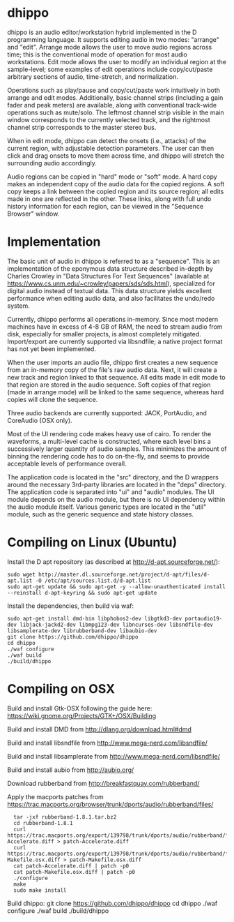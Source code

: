 # dhippo
dhippo is an audio editor/workstation hybrid implemented in the D programming language.
It supports editing audio in two modes: "arrange" and "edit". Arrange mode allows the user to move audio regions across time; this is the conventional mode of operation for most audio workstations. Edit mode allows the user to modify an individual region at the sample-level; some examples of edit operations include copy/cut/paste arbitrary sections of audio, time-stretch, and normalization.

Operations such as play/pause and copy/cut/paste work intuitively in both arrange and edit modes. Additionally, basic channel strips (including a gain fader and peak meters) are available, along with conventional track-wide operations such as mute/solo. The leftmost channel strip visible in the main window corresponds to the currently selected track, and the rightmost channel strip corresponds to the master stereo bus.

When in edit mode, dhippo can detect the onsets (i.e., attacks) of the current region, with adjustable detection parameters. The user can then click and drag onsets to move them across time, and dhippo will stretch the surrounding audio accordingly.

Audio regions can be copied in "hard" mode or "soft" mode. A hard copy makes an independent copy of the audio data for the copied regions. A soft copy keeps a link between the copied region and its source region; all edits made in one are reflected in the other. These links, along with full undo history information for each region, can be viewed in the "Sequence Browser" window.

# Implementation
The basic unit of audio in dhippo is referred to as a "sequence". This is an implementation of the eponymous data structure described in-depth by Charles Crowley in "Data Structures For Text Sequences" (available at https://www.cs.unm.edu/~crowley/papers/sds/sds.html), specialized for digital audio instead of textual data. This data structure yields excellent performance when editing audio data, and also facilitates the undo/redo system.

Currently, dhippo performs all operations in-memory. Since most modern machines have in excess of 4-8 GB of RAM, the need to stream audio from disk, especially for smaller projects, is almost completely mitigated. Import/export are currently supported via libsndfile; a native project format has not yet been implemented.

When the user imports an audio file, dhippo first creates a new sequence from an in-memory copy of the file's raw audio data. Next, it will create a new track and region linked to that sequence. All edits made in edit mode to that region are stored in the audio sequence. Soft copies of that region (made in arrange mode) will be linked to the same sequence, whereas hard copies will clone the sequence.

Three audio backends are currently supported: JACK, PortAudio, and CoreAudio (OSX only).

Most of the UI rendering code makes heavy use of cairo. To render the waveforms, a multi-level cache is constructed, where each level bins a successively larger quantity of audio samples. This minimizes the amount of binning the rendering code has to do on-the-fly, and seems to provide acceptable levels of performance overall.

The application code is located in the "src" directory, and the D wrappers around the necessary 3rd-party libraries are located in the "deps" directory.
The application code is separated into "ui" and "audio" modules. The UI module depends on the audio module, but there is no UI dependency within the audio module itself. Various generic types are located in the "util" module, such as the generic sequence and state history classes.

# Compiling on Linux (Ubuntu)

Install the D apt repository (as described at http://d-apt.sourceforge.net/):

    sudo wget http://master.dl.sourceforge.net/project/d-apt/files/d-apt.list -O /etc/apt/sources.list.d/d-apt.list
    sudo apt-get update && sudo apt-get -y --allow-unauthenticated install --reinstall d-apt-keyring && sudo apt-get update

Install the dependencies, then build via waf:

    sudo apt-get install dmd-bin libphobos2-dev libgtkd3-dev portaudio19-dev libjack-jackd2-dev libmpg123-dev libncurses-dev libsndfile-dev libsamplerate-dev librubberband-dev libaubio-dev
    git clone https://github.com/dhippo/dhippo
    cd dhippo
    ./waf configure
    ./waf build
    ./build/dhippo

# Compiling on OSX

Build and install Gtk-OSX following the guide here: https://wiki.gnome.org/Projects/GTK+/OSX/Building

Build and install DMD from http://dlang.org/download.html#dmd

Build and install libsndfile from http://www.mega-nerd.com/libsndfile/

Build and install libsamplerate from http://www.mega-nerd.com/libsndfile/

Build and install aubio from http://aubio.org/

Download rubberband from http://breakfastquay.com/rubberband/

Apply the macports patches from https://trac.macports.org/browser/trunk/dports/audio/rubberband/files/

      tar -jxf rubberband-1.8.1.tar.bz2
      cd rubberband-1.8.1
      curl https://trac.macports.org/export/139798/trunk/dports/audio/rubberband/files/patch-Accelerate.diff > patch-Accelerate.diff
      curl https://trac.macports.org/export/139798/trunk/dports/audio/rubberband/files/patch-Makefile.osx.diff > patch-Makefile.osx.diff
      cat patch-Accelerate.diff | patch -p0
      cat patch-Makefile.osx.diff | patch -p0
      ./configure
      make
      sudo make install

Build dhippo:
    git clone https://github.com/dhippo/dhippo
    cd dhippo
    ./waf configure
    ./waf build
    ./build/dhippo
